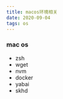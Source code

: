 ```yaml
---
title: macos环境相关
date: 2020-09-04
tags: os
---
```

### mac os

- zsh
- wget
- nvm
- docker
- yabai
- skhd
